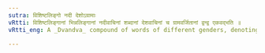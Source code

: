 ```yaml
---
sutra: विशिष्टलिङ्गो नदी देशोऽग्रामाः
vRtti: विशिष्टलिङ्गानां भिन्नलिङ्गानां नदीवाचिनां शब्दानां देशवाचिनां च ग्रामवर्जितानां द्वन्द्व एकवद्भति ॥
vRtti_eng: A _Dvandva_ compound of words of different genders, denoting names of rivers and countries, but not of towns, is singular.

---
```


